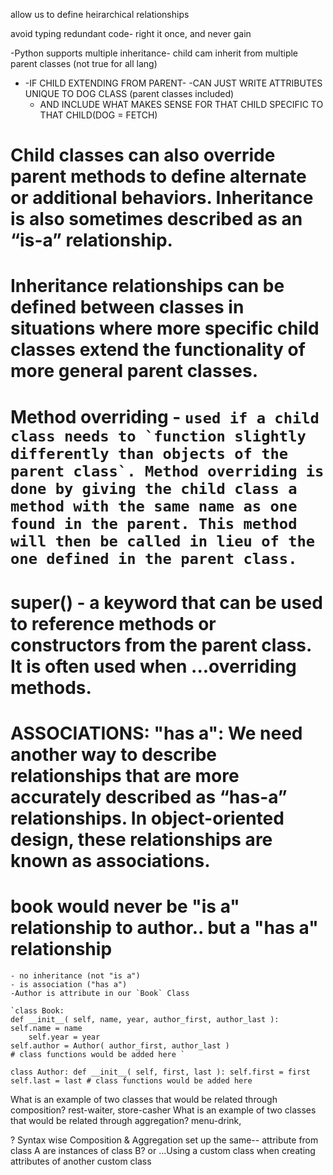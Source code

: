 allow us to define heirarchical relationships

avoid typing redundant code- right it once, and never gain

-Python supports multiple inheritance- child cam inherit from multiple parent classes (not true for all lang)
- -IF CHILD EXTENDING FROM PARENT-
    -CAN JUST WRITE ATTRIBUTES UNIQUE TO DOG CLASS (parent classes included)
    - AND INCLUDE WHAT MAKES SENSE FOR THAT CHILD SPECIFIC TO THAT CHILD(DOG = FETCH)

# Child classes can also override parent methods to define alternate or additional behaviors. Inheritance is also sometimes described as an “is-a” relationship.

# Inheritance relationships can be defined between classes in situations where more specific child classes extend the functionality of more general parent classes.

# Method overriding - ```used if a child class needs to `function slightly differently than objects of the parent class`. Method overriding is done by giving the child class a method with the same name as one found in the parent. This method will then be called in lieu of the one defined in the parent class.```

# super() - a keyword that can be used to reference methods or constructors from the parent class. It is often used when ...overriding methods.

# ASSOCIATIONS: "has a": We need another way to describe relationships that are more accurately described as “has-a” relationships. In object-oriented design, these relationships are known as associations.

# book would never be "is a" relationship to author.. but a "has a" relationship
    - no inheritance (not "is a")
    - is association ("has a")
    -Author is attribute in our `Book` Class

    `class Book:
    def __init__( self, name, year, author_first, author_last ):
 	self.name = name
        self.year = year
	self.author = Author( author_first, author_last )
    # class functions would be added here `

`class Author:
    def __init__( self, first, last ):
 	self.first = first
        self.last = last
        # class functions would be added here  `

What is an example of two classes that would be related through composition? rest-waiter, store-casher
What is an example of two classes that would be related through aggregation? menu-drink, 

? Syntax wise Composition & Aggregation set up the same-- attribute from class A are instances of class B?
or ...Using a custom class when creating attributes of another custom class








